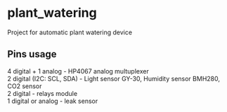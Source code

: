 # plant_watering
Project for automatic plant watering device

## Pins usage
4 digital + 1 analog - HP4067 analog multuplexer  
2 digital (I2C: SCL, SDA) - Light sensor GY-30, Humidity sensor BMH280, CO2 sensor  
2 digital - relays module  
1 digital or analog - leak sensor 
